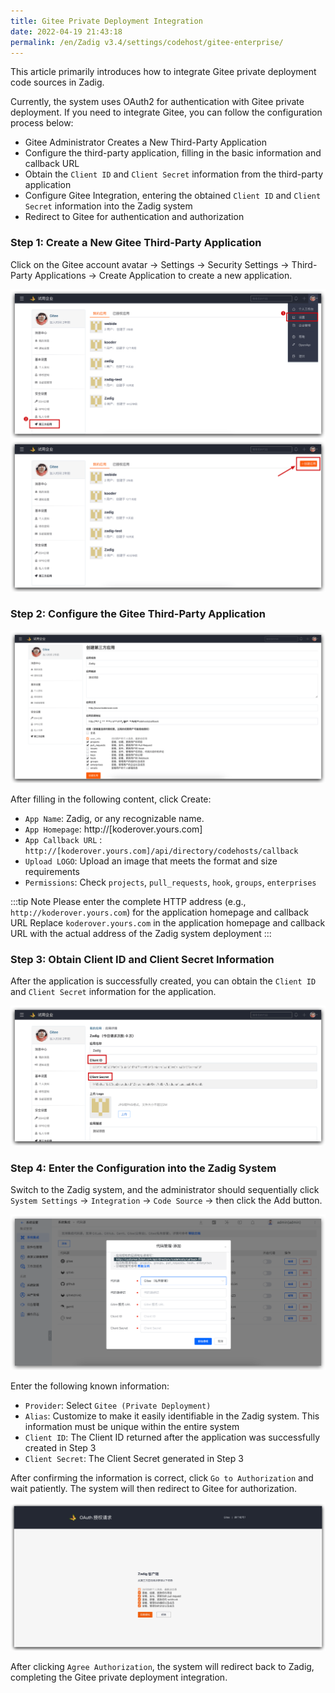 ```yaml
---
title: Gitee Private Deployment Integration
date: 2022-04-19 21:43:18
permalink: /en/Zadig v3.4/settings/codehost/gitee-enterprise/
---
```


This article primarily introduces how to integrate Gitee private deployment code sources in Zadig.

Currently, the system uses OAuth2 for authentication with Gitee private deployment. If you need to integrate Gitee, you can follow the configuration process below:

- Gitee Administrator Creates a New Third-Party Application
- Configure the third-party application, filling in the basic information and callback URL
- Obtain the `Client ID` and `Client Secret` information from the third-party application
- Configure Gitee Integration, entering the obtained `Client ID` and `Client Secret` information into the Zadig system
- Redirect to Gitee for authentication and authorization

### Step 1: Create a New Gitee Third-Party Application

Click on the Gitee account avatar -> Settings -> Security Settings -> Third-Party Applications -> Create Application to create a new application.

![gitee](../../../../_images/gitee_enterprises_1.png)
![gitee](../../../../_images/gitee_enterprises_2.png)

### Step 2: Configure the Gitee Third-Party Application

![gitee](../../../../_images/gitee_enterprises_3.png)

After filling in the following content, click Create:

- `App Name`: Zadig, or any recognizable name.
- `App Homepage`: http://[koderover.yours.com]
- `App Callback URL` : `http://[koderover.yours.com]/api/directory/codehosts/callback`
- `Upload LOGO`: Upload an image that meets the format and size requirements
- `Permissions`: Check `projects`, `pull_requests`, `hook`, `groups`, `enterprises`

:::tip Note
Please enter the complete HTTP address (e.g., `http://koderover.yours.com`) for the application homepage and callback URL
Replace `koderover.yours.com` in the application homepage and callback URL with the actual address of the Zadig system deployment
:::

### Step 3: Obtain Client ID and Client Secret Information

After the application is successfully created, you can obtain the `Client ID` and `Client Secret` information for the application.

![gitee](../../../../_images/gitee_enterprises_4.png)


### Step 4: Enter the Configuration into the Zadig System

Switch to the Zadig system, and the administrator should sequentially click `System Settings` -> `Integration` -> `Code Source` -> then click the Add button.

![gitee](../../../../_images/gitee_enterprises_5.png)

Enter the following known information:

- `Provider`: Select `Gitee (Private Deployment)`
- `Alias`: Customize to make it easily identifiable in the Zadig system. This information must be unique within the entire system
- `Client ID`: The Client ID returned after the application was successfully created in Step 3
- `Client Secret`: The Client Secret generated in Step 3

After confirming the information is correct, click `Go to Authorization` and wait patiently. The system will then redirect to Gitee for authorization.

![gitee](../../../../_images/gitee_enterprises_6.png)

After clicking `Agree Authorization`, the system will redirect back to Zadig, completing the Gitee private deployment integration.